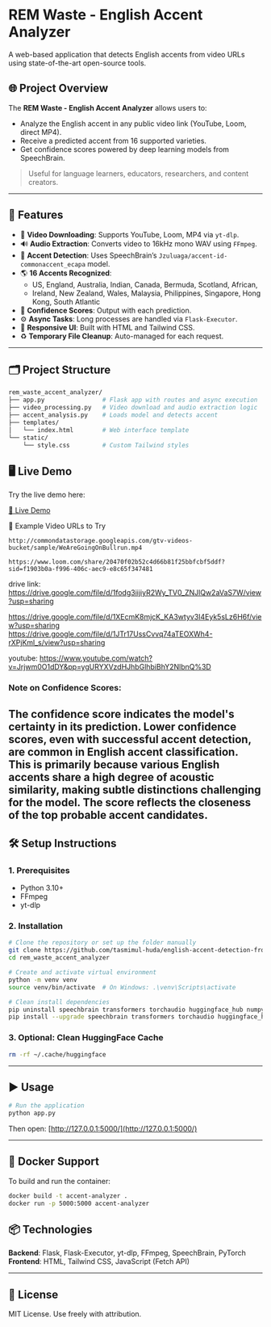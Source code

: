 # REM Waste - English Accent Analyzer

A web-based application that detects English accents from video URLs using state-of-the-art open-source tools.

## 🌐 Project Overview

The **REM Waste - English Accent Analyzer** allows users to:
- Analyze the English accent in any public video link (YouTube, Loom, direct MP4).
- Receive a predicted accent from 16 supported varieties.
- Get confidence scores powered by deep learning models from SpeechBrain.

> Useful for language learners, educators, researchers, and content creators.

---

## 🚀 Features

- 🎥 **Video Downloading**: Supports YouTube, Loom, MP4 via `yt-dlp`.
- 🔊 **Audio Extraction**: Converts video to 16kHz mono WAV using `FFmpeg`.
- 🧠 **Accent Detection**: Uses SpeechBrain’s `Jzuluaga/accent-id-commonaccent_ecapa` model.
- 🌎 **16 Accents Recognized**:
  - US, England, Australia, Indian, Canada, Bermuda, Scotland, African,
  - Ireland, New Zealand, Wales, Malaysia, Philippines, Singapore, Hong Kong, South Atlantic
- 🧾 **Confidence Scores**: Output with each prediction.
- ⚙️ **Async Tasks**: Long processes are handled via `Flask-Executor`.
- 📱 **Responsive UI**: Built with HTML and Tailwind CSS.
- ♻️ **Temporary File Cleanup**: Auto-managed for each request.

---

## 🗂️ Project Structure

```bash
rem_waste_accent_analyzer/
├── app.py                # Flask app with routes and async execution
├── video_processing.py   # Video download and audio extraction logic
├── accent_analysis.py    # Loads model and detects accent
├── templates/
│   └── index.html        # Web interface template
└── static/
    └── style.css         # Custom Tailwind styles
```
## 🖥️ Live Demo
Try the live demo here: 
<!-- [Open in Hugging Face Spaces](https://tasmimulhuda-english-accent-detection-from-video-url.hf.space/) -->
<a href="https://tasmimulhuda-english-accent-detection-from-video-url.hf.space/" target="_blank">🚀 Live Demo</a>


🎥 Example Video URLs to Try
```
http://commondatastorage.googleapis.com/gtv-videos-bucket/sample/WeAreGoingOnBullrun.mp4
```
```
https://www.loom.com/share/20470f02b52c4d66b81f25bbfcbf5ddf?sid=f1903b0a-f996-406c-aec9-e8c65f347481
```
drive link:
https://drive.google.com/file/d/1fodg3iijiyR2Wy_TV0_ZNJlQw2aVaS7W/view?usp=sharing

https://drive.google.com/file/d/1XEcmK8mjcK_KA3wtyv3I4Eyk5sLz6H6f/view?usp=sharing
https://drive.google.com/file/d/1JTr17UssCvvq74aTEOXWh4-rXPjKml_s/view?usp=sharing

youtube:
https://www.youtube.com/watch?v=Jrjwm0O1dDY&pp=ygURYXVzdHJhbGlhbiBhY2NlbnQ%3D

### Note on Confidence Scores: 
The confidence score indicates the model's certainty in its prediction. Lower confidence scores, even with successful accent detection, are common in English accent classification. This is primarily because various English accents share a high degree of acoustic similarity, making subtle distinctions challenging for the model. The score reflects the closeness of the top probable accent candidates.
---

## 🛠️ Setup Instructions

### 1. Prerequisites
- Python 3.10+
- FFmpeg
- yt-dlp

### 2. Installation

```bash
# Clone the repository or set up the folder manually
git clone https://github.com/tasmimul-huda/english-accent-detection-from-video-url.git
cd rem_waste_accent_analyzer

# Create and activate virtual environment
python -m venv venv
source venv/bin/activate  # On Windows: .\venv\Scripts\activate

# Clean install dependencies
pip uninstall speechbrain transformers torchaudio huggingface_hub numpy scipy tqdm Flask Flask-Executor yt-dlp -y
pip install --upgrade speechbrain transformers torchaudio huggingface_hub numpy scipy tqdm Flask Flask-Executor yt-dlp
```

### 3. Optional: Clean HuggingFace Cache
```bash
rm -rf ~/.cache/huggingface
```

---

## ▶️ Usage

```bash
# Run the application
python app.py
```

Then open: [http://127.0.0.1:5000/](http://127.0.0.1:5000/)

---

## 🐳 Docker Support

To build and run the container:

```bash
docker build -t accent-analyzer .
docker run -p 5000:5000 accent-analyzer
```


## 📦 Technologies

**Backend**: Flask, Flask-Executor, yt-dlp, FFmpeg, SpeechBrain, PyTorch  
**Frontend**: HTML, Tailwind CSS, JavaScript (Fetch API)

---

## 📜 License

MIT License. Use freely with attribution.
